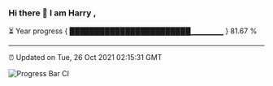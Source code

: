 ### Hi there 👋 I am Harry , 

⏳ Year progress { ████████████████████████▁▁▁▁▁▁ } 81.67 %

---

⏰ Updated on Tue, 26 Oct 2021 02:15:31 GMT

![Progress Bar CI](https://github.com/duykhang68/duykhang68/workflows/Progress%20Bar%20CI/badge.svg)
